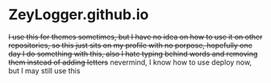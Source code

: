 # ZeyLogger.github.io
~~I use this for themes sometimes, but I have no idea on how to use it on other repositories, so this just sits on my profile with no porpose, hopefully one day I do something with this, also I hate typing behind words and removing them instead of adding letters~~
nevermind, I know how to use deploy now, but I may still use this
